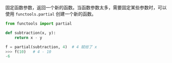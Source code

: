 固定函数参数，返回一个新的函数。当函数参数太多，需要固定某些参数时，可以使用 `functools.partial` 创建一个新的函数。

```python
from functools import partial

def subtraction(x, y):
    return x - y

f = partial(subtraction, 4)  # 4 赋给了 x
>>> f(10)   # 4 - 10
-6
```
